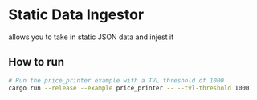 # Static Data Ingestor

allows you to take in static JSON data and injest it

## How to run

```bash
# Run the price_printer example with a TVL threshold of 1000
cargo run --release --example price_printer -- --tvl-threshold 1000
```
